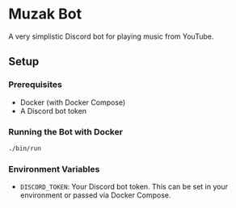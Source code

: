 # Muzak Bot

A very simplistic Discord bot for playing music from YouTube. 

## Setup

### Prerequisites

- Docker (with Docker Compose)
- A Discord bot token

### Running the Bot with Docker
```bash
./bin/run
```

### Environment Variables

- `DISCORD_TOKEN`: Your Discord bot token. This can be set in your environment or passed via Docker Compose.
